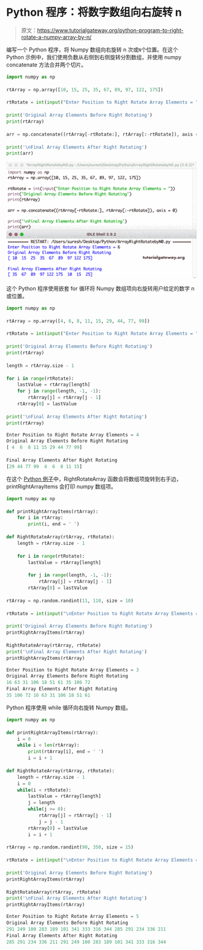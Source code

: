 # Python 程序：将数字数组向右旋转 n

> 原文：<https://www.tutorialgateway.org/python-program-to-right-rotate-a-numpy-array-by-n/>

编写一个 Python 程序，将 Numpy 数组向右旋转 n 次或`N`个位置。在这个 Python 示例中，我们使用负数从右侧到右侧旋转分割数组，并使用 numpy concatenate 方法合并两个切片。

```py
import numpy as np

rtArray = np.array([10, 15, 25, 35, 67, 89, 97, 122, 175])

rtRotate = int(input("Enter Position to Right Rotate Array Elements = "))

print('Original Array Elements Before Right Rotating')
print(rtArray)

arr = np.concatenate((rtArray[-rtRotate:], rtArray[:-rtRotate]), axis = 0)

print('\nFinal Array Elements After Right Rotating')
print(arr)
```

![Python Program to Right Rotate a Numpy Array by n](img/058e1b049035a7c9134a05636f9acde8.png)

这个 Python 程序使用嵌套 for 循环将 Numpy 数组项向右旋转用户给定的数字 n 或位置。

```py
import numpy as np

rtArray = np.array([4, 6, 8, 11, 15, 29, 44, 77, 99])

rtRotate = int(input("Enter Position to Right Rotate Array Elements = "))

print('Original Array Elements Before Right Rotating')
print(rtArray)

length = rtArray.size - 1

for i in range(rtRotate):
    lastValue = rtArray[length]
    for j in range(length, -1, -1):
        rtArray[j] = rtArray[j - 1]
    rtArray[0] = lastValue

print('\nFinal Array Elements After Right Rotating')
print(rtArray)
```

```py
Enter Position to Right Rotate Array Elements = 4
Original Array Elements Before Right Rotating
[ 4  6  8 11 15 29 44 77 99]

Final Array Elements After Right Rotating
[29 44 77 99  4  6  8 11 15]
```

在这个 [Python 例子](https://www.tutorialgateway.org/python-programming-examples/)中，RightRotateArray 函数会将数组项旋转到右手边，printRightArrayItems 会打印 numpy 数组项。

```py
import numpy as np

def printRightArrayItems(rtArray):
    for i in rtArray:
        print(i, end = ' ')

def RightRotateArray(rtArray, rtRotate):
    length = rtArray.size - 1

    for i in range(rtRotate):
        lastValue = rtArray[length]

        for j in range(length, -1, -1):
            rtArray[j] = rtArray[j - 1]
        rtArray[0] = lastValue

rtArray = np.random.randint(11, 110, size = 10)

rtRotate = int(input("\nEnter Position to Right Rotate Array Elements = "))

print('Original Array Elements Before Right Rotating')
printRightArrayItems(rtArray)

RightRotateArray(rtArray, rtRotate)
print('\nFinal Array Elements After Right Rotating')
printRightArrayItems(rtArray)
```

```py
Enter Position to Right Rotate Array Elements = 3
Original Array Elements Before Right Rotating
16 63 31 106 18 51 61 35 106 72 
Final Array Elements After Right Rotating
35 106 72 16 63 31 106 18 51 61 
```

Python 程序使用 while 循环向右旋转 Numpy 数组。

```py
import numpy as np

def printRightArrayItems(rtArray):
    i = 0
    while i < len(rtArray):
        print(rtArray[i], end = ' ')
        i = i + 1

def RightRotateArray(rtArray, rtRotate):
    length = rtArray.size - 1
    i = 0
    while(i < rtRotate):
        lastValue = rtArray[length]
        j = length
        while(j >= 0):
            rtArray[j] = rtArray[j - 1]
            j = j - 1
        rtArray[0] = lastValue
        i = i + 1

rtArray = np.random.randint(90, 350, size = 15)

rtRotate = int(input("\nEnter Position to Right Rotate Array Elements = "))

print('Original Array Elements Before Right Rotating')
printRightArrayItems(rtArray)

RightRotateArray(rtArray, rtRotate)
print('\nFinal Array Elements After Right Rotating')
printRightArrayItems(rtArray)
```

```py
Enter Position to Right Rotate Array Elements = 5
Original Array Elements Before Right Rotating
291 249 100 283 189 101 341 333 316 344 285 291 234 336 211 
Final Array Elements After Right Rotating
285 291 234 336 211 291 249 100 283 189 101 341 333 316 344 
```